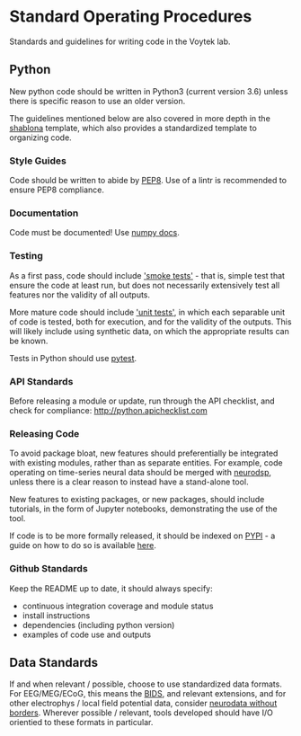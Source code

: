 # Standard Operating Procedures

Standards and guidelines for writing code in the Voytek lab.

## Python

New python code should be written in Python3 (current version 3.6) unless there is specific reason to use an older version.

The guidelines mentioned below are also covered in more depth in the [shablona](https://github.com/uwescience/shablona) template, which also provides a standardized template to organizing code. 

### Style Guides

Code should be written to abide by [PEP8](https://www.python.org/dev/peps/pep-0008/). Use of a lintr is recommended to ensure PEP8 compliance. 

### Documentation

Code must be documented! Use [numpy docs](https://github.com/numpy/numpy/blob/master/doc/HOWTO_DOCUMENT.rst.txt). 

### Testing

As a first pass, code should include ['smoke tests'](http://softwaretestingfundamentals.com/smoke-testing/) - that is, simple test that ensure the code at least run, but does not necessarily extensively test all features nor the validity of all outputs.

More mature code should include ['unit tests'](http://softwaretestingfundamentals.com/unit-testing/), in which each separable unit of code is tested, both for execution, and for the validity of the outputs. This will likely include using synthetic data, on which the appropriate results can be known. 

Tests in Python should use [pytest](https://docs.pytest.org/en/latest/). 

### API Standards

Before releasing a module or update, run through the API checklist, and check for compliance: http://python.apichecklist.com

### Releasing Code

To avoid package bloat, new features should preferentially be integrated with existing modules, rather than as separate entities. For example, code operating on time-series neural data should be merged with [neurodsp](https://github.com/voytekresearch/neurodsp), unless there is a clear reason to instead have a stand-alone tool.

New features to existing packages, or new packages, should include tutorials, in the form of Jupyter notebooks, demonstrating the use of the tool.

If code is to be more formally released, it should be indexed on [PYPI](https://pypi.python.org/pypi) -  a guide on how to do so is available [here](http://peterdowns.com/posts/first-time-with-pypi.html).

### Github Standards

Keep the README up to date, it should always specify:
- continuous integration coverage and module status
- install instructions
- dependencies (including python version)
- examples of code use and outputs

## Data Standards

If and when relevant / possible, choose to use standardized data formats. For EEG/MEG/ECoG, this means the [BIDS](http://bids.neuroimaging.io), and relevant extensions, and for other electrophys / local field potential data, consider [neurodata without borders](http://www.nwb.org). Wherever possible / relevant, tools developed should have I/O orientied to these formats in particular.
